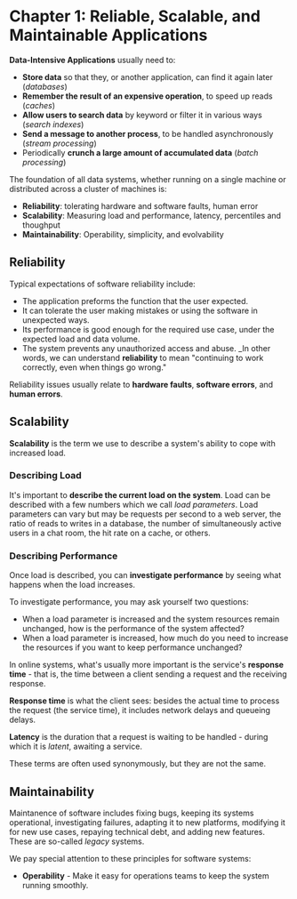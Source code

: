# Chapter 1: Reliable, Scalable, and Maintainable Applications

**Data-Intensive Applications** usually need to:
* **Store data** so that they, or another application, can find it again later (_databases_)
* **Remember the result of an expensive operation**, to speed up reads (_caches_)
* **Allow users to search data** by keyword or filter it in various ways (_search indexes_)
* **Send a message to another process**, to be handled asynchronously (_stream processing_)
* Periodically **crunch a large amount of accumulated data** (_batch processing_)

The foundation of all data systems, whether running on a single machine or distributed across a cluster of machines is:

* **Reliability**: tolerating hardware and software faults, human error
* **Scalability**: Measuring load and performance, latency, percentiles and thoughput
* **Maintainability**: Operability, simplicity, and evolvability

## Reliability
Typical expectations of software reliability include:
* The application preforms the function that the user expected.
* It can tolerate the user making mistakes or using the software in unexpected ways.
* Its performance is good enough for the required use case, under the expected load and data volume.
* The system prevents any unauthorized access and abuse.
_In other words, we can understand **reliability** to mean "continuing to work correctly, even when things go wrong."

Reliability issues usually relate to **hardware faults**, **software errors**, and **human errors**.

## Scalability
**Scalability** is the term we use to describe a system's ability to cope with increased load.

### Describing Load
It's important to **describe the current load on the system**. Load can be described with a few numbers which we call *load parameters*. Load parameters can vary but may be requests per second to a web server, the ratio of reads to writes in a database, the number of simultaneously active users in a chat room, the hit rate on a cache, or others.

### Describing Performance
Once load is described, you can **investigate performance** by seeing what happens when the load increases.

To investigate performance, you may ask yourself two questions:
* When a load parameter is increased and the system resources remain unchanged, how is the performance of the system affected?
* When a load parameter is increased, how much do you need to increase the resources if you want to keep performance unchanged?

In online systems, what's usually more important is the service's **response time** - that is, the time between a client sending a request and the receiving response.

**Response time** is what the client sees: besides the actual time to process the request (the service time), it includes network delays and queueing delays.

**Latency** is the duration that a request is waiting to be handled - during which it is *latent*, awaiting a service.

These terms are often used synonymously, but they are not the same.

## Maintainability
Maintanence of software includes fixing bugs, keeping its systems operational, investigating failures, adapting it to new platforms, modifying it for new use cases, repaying technical debt, and adding new features. These are so-called *legacy* systems.
 
We pay special attention to these principles for software systems:
* **Operability** - Make it easy for operations teams to keep the system running smoothly.
